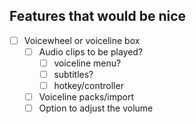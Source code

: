 ## Features that would be nice

- [ ] Voicewheel or voiceline box
	- [ ] Audio clips to be played?
		- [ ] voiceline menu?
		- [ ] subtitles?
		- [ ] hotkey/controller 
	- [ ] Voiceline packs/import
	- [ ] Option to adjust the volume 
